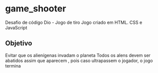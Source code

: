 # game_shooter
Desafio de código Dio - Jogo de tiro
Jogo criado em HTML. CSS e JavaScript

## Objetivo
Evitar que os alienígenas invadam o planeta
Todos os alens devem ser abatidos assim que aparecem , pois caso ultrapassem o jogador, o jogo termina
